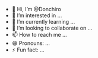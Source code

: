 - 👋 Hi, I’m @Donchiro
- 👀 I’m interested in ...
- 🌱 I’m currently learning ...
- 💞️ I’m looking to collaborate on ...
- 📫 How to reach me ...
- 😄 Pronouns: ...
- ⚡ Fun fact: ...

<!---
Donchiro/Donchiro is a ✨ special ✨ repository because its `README.md` (this file) appears on your GitHub profile.
You can click the Preview link to take a look at your changes.
--->
